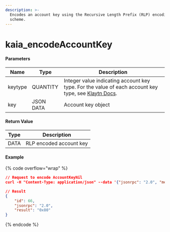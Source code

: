 ```yaml
---
description: >-
  Encodes an account key using the Recursive Length Prefix (RLP) encoding
  scheme.
---
```


# kaia\_encodeAccountKey

#### **Parameters**

| Name    | Type      | Description                                                                                                                                                              |
| ------- | --------- | ------------------------------------------------------------------------------------------------------------------------------------------------------------------------ |
| keytype | QUANTITY  | Integer value indicating account key type. For the value of each account key type, see [Klaytn Docs](https://docs.klaytn.foundation/klaytn/design/accounts#account-key). |
| key     | JSON DATA | Account key object                                                                                                                                                       |

#### **Return Value**

| Type | Description             |
| ---- | ----------------------- |
| DATA | RLP encoded account key |

#### Example

{% code overflow="wrap" %}
```json
// Request to encode AccountKeyNil
curl -H "Content-Type: application/json" --data '{"jsonrpc": "2.0", "method": "kaia_encodeAccountKey", "params": [{"keyType": 0, "key": {}}], "id": 66}' http://kaia.blockpi.network/v1/rpc/your-api-key

// Result
{
    "id": 66,
    "jsonrpc": "2.0",
    "result": "0x80"
}
```
{% endcode %}
